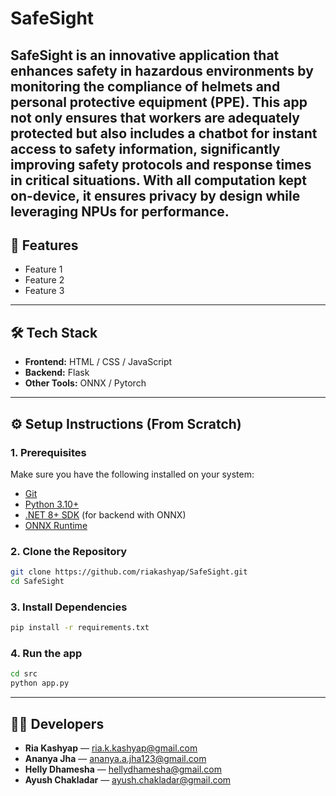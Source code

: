 # SafeSight

SafeSight is an innovative application that enhances safety in hazardous environments by monitoring the compliance of helmets and personal protective equipment (PPE). This app not only ensures that workers are adequately protected but also includes a chatbot for instant access to safety information, significantly improving safety protocols and response times in critical situations. With all computation kept on-device, it ensures privacy by design while leveraging NPUs for performance.
---

## 🚀 Features
- Feature 1
- Feature 2
- Feature 3

---

## 🛠️ Tech Stack
- **Frontend:** HTML / CSS / JavaScript
- **Backend:** Flask
- **Other Tools:** ONNX / Pytorch 

---

## ⚙️ Setup Instructions (From Scratch)

### 1. Prerequisites
Make sure you have the following installed on your system:
- [Git](https://git-scm.com/)  
- [Python 3.10+](https://www.python.org/)
- [.NET 8+ SDK](https://dotnet.microsoft.com/download) (for backend with ONNX)  
- [ONNX Runtime](https://onnxruntime.ai/)  


### 2. Clone the Repository
```bash
git clone https://github.com/riakashyap/SafeSight.git
cd SafeSight
```
### 3. Install Dependencies
```bash
pip install -r requirements.txt
```

### 4. Run the app
```bash
cd src
python app.py
```
---
## 👨‍💻 Developers

- **Ria Kashyap** — [ria.k.kashyap@gmail.com](mailto:ria.k.kashyap@gmail.com)  
- **Ananya Jha** — [ananya.a.jha123@gmail.com](mailto:ananya.a.jha123@gmail.com)  
- **Helly Dhamesha** — [hellydhamesha@gmail.com](mailto:hellydhamesha@gmail.com)
- **Ayush Chakladar** — [ayush.chakladar@gmail.com](mailto:ayush.chakladar@gmail.com)  

